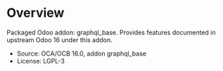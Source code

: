# Overview

Packaged Odoo addon: graphql_base. Provides features documented in upstream Odoo 16 under this addon.

- Source: OCA/OCB 16.0, addon graphql_base
- License: LGPL-3
